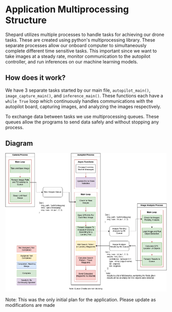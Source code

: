 # Application Multiprocessing Structure

Shepard utilizes multiple processes to  handle tasks for achieving our drone tasks. These are created using python's multiprocessing library. These separate processes allow our onboard computer to simultaneously complete different time sensitive tasks. This important since we want to take images at a steady rate, monitor communication to the autopilot controller, and run inferences on our machine learning models.

## How does it work?

We have 3 separate tasks started by our main file, ```autopilot_main()```, ```image_capture_main()```, and ```inference_main()```. These functions each have a ```while True``` loop which continuously handles communications with the autopilot board, capturing images, and analyzing the images respectively.

To exchange data between tasks we use multiprocessing queues. These queues allow the programs to send data safely and without stopping any process.

## Diagram

![Progress Image](./images/Shepard_Progress.drawio.png)

Note: This was the only initial plan for the application. Please update as modifications are made